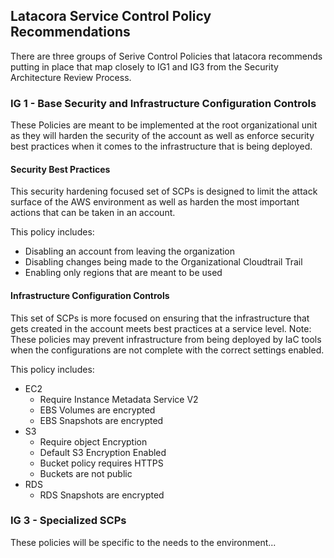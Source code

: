 ## Latacora Service Control Policy Recommendations 
There are three groups of Serive Control Policies that latacora recommends putting in place that map closely to IG1 and IG3 from the Security Architecture Review Process. 

### IG 1 - Base Security and Infrastructure Configuration Controls 
These Policies are meant to be implemented at the root organizational unit as they will harden the security of the account as well as enforce security best practices when it comes to the infrastructure that is being deployed. 

#### Security Best Practices
This security hardening focused set of SCPs is designed to limit the attack surface of the AWS environment as well as harden the most important actions that can be taken in an account. 

This policy includes: 
* Disabling an account from leaving the organization
* Disabling changes being made to the Organizational Cloudtrail Trail
* Enabling only regions that are meant to be used

#### Infrastructure Configuration Controls
This set of SCPs is more focused on ensuring that the infrastructure that gets created in the account meets best practices at a service level. 
Note: These policies may prevent infrastructure from being deployed by IaC tools when the configurations are not complete with the correct settings enabled. 

This policy includes: 
 * EC2
    * Require Instance Metadata Service V2 
    * EBS Volumes are encrypted
    * EBS Snapshots are encrypted 
 * S3
    * Require object Encryption
    * Default S3 Encryption Enabled
    * Bucket policy requires HTTPS
    * Buckets are not public
 * RDS
    * RDS Snapshots are encrypted

### IG 3 - Specialized SCPs 
These policies will be specific to the needs to the environment...

